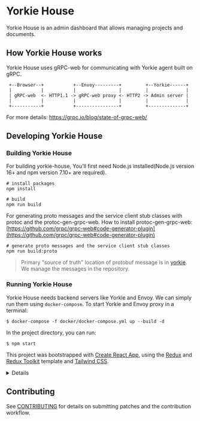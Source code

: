 # Yorkie House

Yorkie House is an admin dashboard that allows managing projects and documents.

## How Yorkie House works

Yorkie House uses gRPC-web for communicating with Yorkie agent built on gRPC.

```
 +--Browser--+           +--Envoy---------+         +--Yorkie------+
 |           |           |                |         |              |
 | gRPC-web  <- HTTP1.1 -> gRPC-web proxy <- HTTP2 -> Admin server |
 |           |           |                |         |              |
 +-----------+           +----------------+         +--------------+
```

For more details: https://grpc.io/blog/state-of-grpc-web/

## Developing Yorkie House

### Building Yorkie House

For building yorkie-house, You'll first need Node.js installed(Node.js version 16+ and npm version 7.10+ are required).
```
# install packages
npm install

# build
npm run build
```

For generating proto messages and the service client stub classes with protoc and the protoc-gen-grpc-web.
How to install protoc-gen-grpc-web: [https://github.com/grpc/grpc-web#code-generator-plugin](https://github.com/grpc/grpc-web#code-generator-plugin)
```
# generate proto messages and the service client stub classes
npm run build:proto
```
> Primary "source of truth" location of protobuf message is in [yorkie](https://github.com/yorkie-team/yorkie/tree/main/api). We manage the messages in the repository.

### Running Yorkie House

Yorkie House needs backend servers like Yorkie and Envoy. We can simply run them using `docker-compose`.
To start Yorkie and Envoy proxy in a terminal:
```
$ docker-compose -f docker/docker-compose.yml up --build -d
```

In the project directory, you can run:

```
$ npm start
```

This project was bootstrapped with [Create React App](https://github.com/facebook/create-react-app), using the [Redux](https://redux.js.org/) and [Redux Toolkit](https://redux-toolkit.js.org/) template and [Tailwind CSS](https://tailwindcss.com/docs/guides/create-react-app).

<details>

## Available Scripts

In the project directory, you can run:

### `npm start`

Runs the app in the development mode.<br />
Open [http://localhost:3000](http://localhost:3000) to view it in the browser.

The page will reload if you make edits.<br />
You will also see any lint errors in the console.

### `npm test`

Launches the test runner in the interactive watch mode.<br />
See the section about [running tests](https://facebook.github.io/create-react-app/docs/running-tests) for more information.

### `npm run build`

Builds the app for production to the `build` folder.<br />
It correctly bundles React in production mode and optimizes the build for the best performance.

The build is minified and the filenames include the hashes.<br />
Your app is ready to be deployed!

See the section about [deployment](https://facebook.github.io/create-react-app/docs/deployment) for more information.

### `npm run eject`

**Note: this is a one-way operation. Once you `eject`, you can’t go back!**

If you aren’t satisfied with the build tool and configuration choices, you can `eject` at any time. This command will remove the single build dependency from your project.

Instead, it will copy all the configuration files and the transitive dependencies (webpack, Babel, ESLint, etc) right into your project so you have full control over them. All of the commands except `eject` will still work, but they will point to the copied scripts so you can tweak them. At this point you’re on your own.

You don’t have to ever use `eject`. The curated feature set is suitable for small and middle deployments, and you shouldn’t feel obligated to use this feature. However we understand that this tool wouldn’t be useful if you couldn’t customize it when you are ready for it.

## Learn More

You can learn more in the [Create React App documentation](https://facebook.github.io/create-react-app/docs/getting-started).

To learn React, check out the [React documentation](https://reactjs.org/).

</details>

## Contributing

See [CONTRIBUTING](CONTRIBUTING.md) for details on submitting patches and the contribution workflow.
